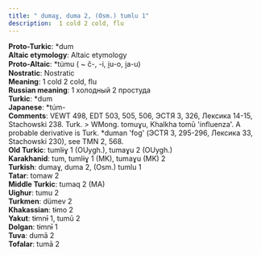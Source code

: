 ```yaml
---
title: " dumaɣ, duma 2, (Osm.) tumlu 1"
description:  1 cold 2 cold, flu
---
```


<strong>Proto-Turkic</strong>:  *dum<br>
<strong>Altaic etymology</strong>:  Altaic etymology<br>
<strong> Proto-Altaic</strong>:  *túmu ( ~ č-, -i, i̯u-o, i̯a-u)<br>
<strong>Nostratic</strong>:  Nostratic<br>
<strong>Meaning</strong>:  1 cold 2 cold, flu<br>
<strong>Russian meaning</strong>:  1 холодный 2 простуда<br>
<strong>Turkic</strong>:  *dum<br>
<strong>Japanese</strong>:  *túm-<br>
<strong>Comments</strong>:  VEWT 498, EDT 503, 505, 506, ЭСТЯ 3, 326, Лексика 14-15, Stachowski 238. Turk. > WMong. tomuɣu, Khalkha tomū 'influenza'. A probable derivative is Turk. *duman 'fog' (ЭСТЯ 3, 295-296, Лексика 33, Stachowski 230), see TMN 2, 568.<br>
<strong>Old Turkic</strong>:  tumlɨɣ 1 (OUygh.), tumaɣu 2 (OUygh.)<br>
<strong>Karakhanid</strong>:  tum, tumlɨɣ 1 (MK), tumaɣu (MK) 2<br>
<strong>Turkish</strong>:  dumaɣ, duma 2, (Osm.) tumlu 1<br>
<strong>Tatar</strong>:  tomaw 2<br>
<strong>Middle Turkic</strong>:  tumaq 2 (MA)<br>
<strong>Uighur</strong>:  tumu 2<br>
<strong>Turkmen</strong>:  dümev 2<br>
<strong>Khakassian</strong>:  tɨmo 2<br>
<strong>Yakut</strong>:  tɨmnɨ̄ 1, tumū 2<br>
<strong>Dolgan</strong>:  tɨmnɨ̄ 1<br>
<strong>Tuva</strong>:  dumā 2<br>
<strong>Tofalar</strong>:  tumā 2<br>


